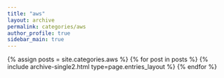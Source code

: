 ```yaml
---
title: "aws"
layout: archive
permalink: categories/aws
author_profile: true
sidebar_main: true
---
```



{% assign posts = site.categories.aws %}
    {% for post in posts %} {% include archive-single2.html type=page.entries_layout %} 
{% endfor %}